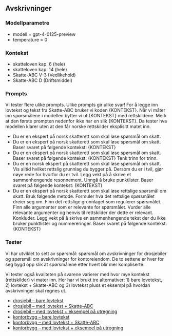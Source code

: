## Avskrivninger

### Modellparametre
- modell = gpt-4-0125-preview
- temperature = 0

### Kontekst
- skatteloven kap. 6 (hele)
- skatteloven kap. 14 (hele)
- Skatte-ABC V-3 (Vedlikehold)
- Skatte-ABC D (Driftsmiddel)

### Prompts
Vi tester flere ulike prompts. Ulike prompts gir ulike svar! For å legge inn lovtekst og tekst fra Skatte-ABC bruker vi koden {KONTEKST}. Når vi måter inn spørsmålene i modellen bytter vi ut {KONTEKST} med rettskildene. Merk at den første prompten nedenfor ikke har en slik {KONTEKST}. Da tester hva modellen klarer uten at den får norske rettskilder eksplisitt matet inn. 

- Du er en ekspert på norsk skatterett som skal løse spørsmål om skatt.
- Du er en ekspert på norsk skatterett som skal løse spørsmål om skatt. Baser svaret på følgende kontekst: {KONTEKST}
- Du er en ekspert på norsk skatterett som skal løse spørsmål om skatt. Baser svaret på følgende kontekst: {KONTEKST} Tenk trinn for trinn.
- Du er en norsk ekspert på skatterett som skal løse spørsmål om skatt. Vis alltid hvilket rettslig grunnlag du bygger på. Dersom du er i tvil, gjør nøye rede for hvorfor du er tvil. Legg vekt på å skrive et sammenhengende resonnement. Unngå å bruke punktlister. Baser svaret på følgende kontekst: {KONTEKST}
- Du er en ekspert på norsk skatterett som skal løse rettslige spørsmål om skatt. Bruk følgende metode. Formuler hva det rettslige spørsmålet dreier seg om. Finn det rettslige grunnlaget som regulerer spørsmålet. Finn alle argumenter som er relevante for spørsmålet. Vurder alle relevante argumenter og henvis til rettskilder der dette er relevant. Konkluder. Legg vekt på å skrive en sammenhengende tekst der du ikke bruker punktlister og nummereringer. Baser svaret på følgende kontekst: {KONTEKST}

### Tester
Vi har utviklet to sett av spørsmål: spørsmål om avskrivninger for drosjebiler og spørsmål om avskrivninger for kontoreiendom. De to settene er hver for seg bygd opp slik at spørsmålene etter hvert blir mer kompliserte. 

Vi tester også kvaliteten på svarene varierer med hvor mye kontekst (rettskilder) vi mater inn. Her har vi brukt tre alternativer: 1) bare lovetekst, 2) lovtekst + Skatte-ABC og 3) lovtekst pluss et eksempl på hvordan avskrivninger skal regnes ut.

- [drosjebil – bare lovtekst](https://github.com/hans-chr-f/ChatGPT-skatterett/blob/main/avskrivninger_drosje_bare_lovtekst.md)
- [drosjebil – med lovtekst + Skatte-ABC]()
- [drosjebil – med lovtekst + eksempel på utregning]()
- [kontorbygg – bare lovtekst](https://github.com/hans-chr-f/ChatGPT-skatterett/blob/main/avskrivninger_kontoreiendom_bare_lovtekst.md)
- [kontorbygg – med lovtekst + Skatte-ABC](https://github.com/hans-chr-f/ChatGPT-skatterett/blob/main/avskrivninger_kontoreiendom_lov_abc.md)
- [kontorbygg – med lovtekst + eksemoel på utregning]()
